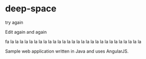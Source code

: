 # deep-space

try again


Edit again and again

fa la la la la la la la la la la la la la la la la la la la la la la la la la la la la

Sample web application written in Java and uses AngularJS.
